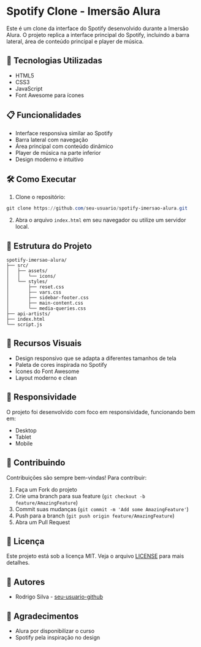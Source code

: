 # Spotify Clone - Imersão Alura

Este é um clone da interface do Spotify desenvolvido durante a Imersão Alura. O projeto replica a interface principal do Spotify, incluindo a barra lateral, área de conteúdo principal e player de música.

## 🚀 Tecnologias Utilizadas

- HTML5
- CSS3
- JavaScript
- Font Awesome para ícones

## 📋 Funcionalidades

- Interface responsiva similar ao Spotify
- Barra lateral com navegação
- Área principal com conteúdo dinâmico
- Player de música na parte inferior
- Design moderno e intuitivo

## 🛠️ Como Executar

1. Clone o repositório:
```powershell
git clone https://github.com/seu-usuario/spotify-imersao-alura.git
```

2. Abra o arquivo `index.html` em seu navegador ou utilize um servidor local.

## 📁 Estrutura do Projeto

```
spotify-imersao-alura/
├── src/
│   ├── assets/
│   │   └── icons/
│   └── styles/
│       ├── reset.css
│       ├── vars.css
│       ├── sidebar-footer.css
│       ├── main-content.css
│       └── media-queries.css
├── api-artists/
├── index.html
└── script.js
```

## 🎨 Recursos Visuais

- Design responsivo que se adapta a diferentes tamanhos de tela
- Paleta de cores inspirada no Spotify
- Ícones do Font Awesome
- Layout moderno e clean

## 📱 Responsividade

O projeto foi desenvolvido com foco em responsividade, funcionando bem em:
- Desktop
- Tablet
- Mobile

## 🤝 Contribuindo

Contribuições são sempre bem-vindas! Para contribuir:

1. Faça um Fork do projeto
2. Crie uma branch para sua feature (`git checkout -b feature/AmazingFeature`)
3. Commit suas mudanças (`git commit -m 'Add some AmazingFeature'`)
4. Push para a branch (`git push origin feature/AmazingFeature`)
5. Abra um Pull Request

## 📄 Licença

Este projeto está sob a licença MIT. Veja o arquivo [LICENSE](LICENSE) para mais detalhes.

## 👥 Autores

- Rodrigo Silva - [seu-usuario-github](https://github.com/rsprogrammerbr)

## 🙏 Agradecimentos

- Alura por disponibilizar o curso
- Spotify pela inspiração no design 
